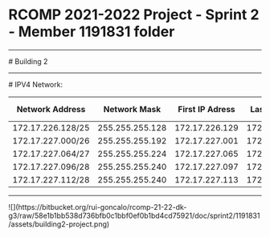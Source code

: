 # RCOMP 2021-2022 Project - Sprint 2 - Member 1191831 folder
<hr>
# Building 2
<hr>
# IPV4 Network:

| Network Address | Network Mask | First IP Adress | Last IP Adress | Broadcast | VLAN IDs | VLAN Name |
| -|-|-|-|-|-|-|
| 172.17.226.128/25 | 255.255.255.128 | 172.17.226.129 | 172.17.226.254 | 172.17.226.255 | 406 | V_WiFi
| 172.17.227.000/26 | 255.255.255.192 | 172.17.227.001 | 172.17.227.062 | 172.17.227.063 | 407 | V_Floor1
| 172.17.227.064/27 | 255.255.255.224 | 172.17.227.065 | 172.17.227.094 | 172.17.227.095 | 408 | V_Floor0
| 172.17.227.096/28 | 255.255.255.240 | 172.17.227.097 | 172.17.227.110 | 172.17.227.111 | 409 | V_VoIP
| 172.17.227.112/28 | 255.255.255.240 | 172.17.227.113 | 172.17.227.126 | 172.17.227.127 | 410 | V_DMZ

<hr>
![](https://bitbucket.org/rui-goncalo/rcomp-21-22-dk-g3/raw/58e1b1bb538d736bfb0c1bbf0ef0b1bd4cd75921/doc/sprint2/1191831/assets/building2-project.png)